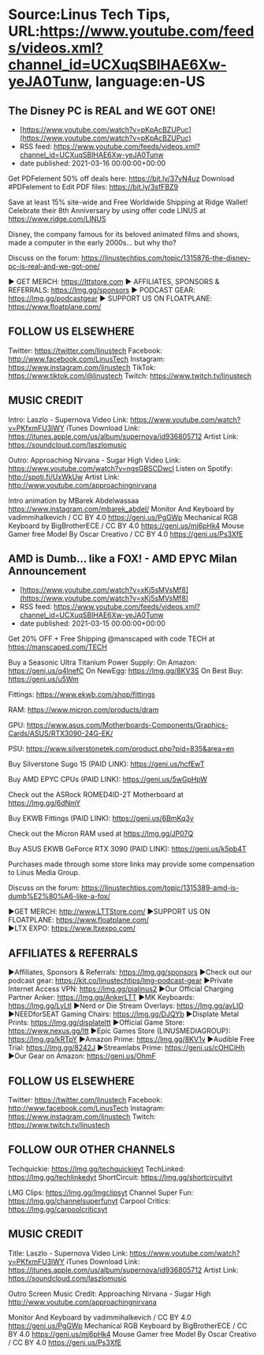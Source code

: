 # Source:Linus Tech Tips, URL:https://www.youtube.com/feeds/videos.xml?channel_id=UCXuqSBlHAE6Xw-yeJA0Tunw, language:en-US

## The Disney PC is REAL and WE GOT ONE!
 - [https://www.youtube.com/watch?v=pKpAcBZUPuc](https://www.youtube.com/watch?v=pKpAcBZUPuc)
 - RSS feed: https://www.youtube.com/feeds/videos.xml?channel_id=UCXuqSBlHAE6Xw-yeJA0Tunw
 - date published: 2021-03-16 00:00:00+00:00

Get PDFelement 50% off deals here: https://bit.ly/37yN4uz 
Download #PDFelement to Edit PDF files: https://bit.ly/3sfFBZ9 

Save at least 15% site-wide and Free Worldwide Shipping at Ridge Wallet! Celebrate their 8th Anniversary by using offer code LINUS at https://www.ridge.com/LINUS

Disney, the company famous for its beloved animated films and shows, made a computer in the early 2000s… but why tho?

Discuss on the forum: https://linustechtips.com/topic/1315876-the-disney-pc-is-real-and-we-got-one/

► GET MERCH: https://lttstore.com
► AFFILIATES, SPONSORS & REFERRALS: https://lmg.gg/sponsors
► PODCAST GEAR: https://lmg.gg/podcastgear
► SUPPORT US ON FLOATPLANE: https://www.floatplane.com/

FOLLOW US ELSEWHERE
---------------------------------------------------  
Twitter: https://twitter.com/linustech
Facebook: http://www.facebook.com/LinusTech
Instagram: https://www.instagram.com/linustech
TikTok: https://www.tiktok.com/@linustech
Twitch: https://www.twitch.tv/linustech

MUSIC CREDIT
---------------------------------------------------
Intro: Laszlo - Supernova
Video Link: https://www.youtube.com/watch?v=PKfxmFU3lWY
iTunes Download Link: https://itunes.apple.com/us/album/supernova/id936805712
Artist Link: https://soundcloud.com/laszlomusic

Outro: Approaching Nirvana - Sugar High
Video Link: https://www.youtube.com/watch?v=ngsGBSCDwcI
Listen on Spotify: http://spoti.fi/UxWkUw
Artist Link: http://www.youtube.com/approachingnirvana

Intro animation by MBarek Abdelwassaa https://www.instagram.com/mbarek_abdel/
Monitor And Keyboard by vadimmihalkevich / CC BY 4.0  https://geni.us/PgGWp
Mechanical RGB Keyboard by BigBrotherECE / CC BY 4.0 https://geni.us/mj6pHk4
Mouse Gamer free Model By Oscar Creativo / CC BY 4.0 https://geni.us/Ps3XfE

## AMD is Dumb… like a FOX! - AMD EPYC Milan Announcement
 - [https://www.youtube.com/watch?v=xKj5sMVsMf8](https://www.youtube.com/watch?v=xKj5sMVsMf8)
 - RSS feed: https://www.youtube.com/feeds/videos.xml?channel_id=UCXuqSBlHAE6Xw-yeJA0Tunw
 - date published: 2021-03-15 00:00:00+00:00

Get 20% OFF + Free Shipping @manscaped with code TECH at https://manscaped.com/TECH

Buy a Seasonic Ultra Titanium Power Supply:
On Amazon: https://geni.us/q4lnefC
On NewEgg: https://lmg.gg/8KV3S
On Best Buy: https://geni.us/u5Wm


Fittings: https://www.ekwb.com/shop/fittings

RAM: https://www.micron.com/products/dram

GPU: https://www.asus.com/Motherboards-Components/Graphics-Cards/ASUS/RTX3090-24G-EK/

PSU: https://www.silverstonetek.com/product.php?pid=835&area=en

Buy Silverstone Sugo 15 (PAID LINK): https://geni.us/hcfEwT

Buy AMD EPYC CPUs (PAID LINK): https://geni.us/5wGpHpW

Check out the ASRock ROMED4ID-2T Motherboard at https://lmg.gg/6dNmY

Buy EKWB Fittings (PAID LINK): https://geni.us/6BmKq3y

Check out the Micron RAM used at https://lmg.gg/JP07Q

Buy ASUS EKWB GeForce RTX 3090 (PAID LINK): https://geni.us/k5pb4T

Purchases made through some store links may provide some compensation to Linus Media Group.

Discuss on the forum: https://linustechtips.com/topic/1315389-amd-is-dumb%E2%80%A6-like-a-fox/


►GET MERCH: http://www.LTTStore.com/
►SUPPORT US ON FLOATPLANE: https://www.floatplane.com/  
►LTX EXPO: https://www.ltxexpo.com/   

AFFILIATES & REFERRALS
---------------------------------------------------
►Affiliates, Sponsors & Referrals: https://lmg.gg/sponsors
►Check out our podcast gear: https://kit.co/linustechtips/lmg-podcast-gear
►Private Internet Access VPN: https://lmg.gg/pialinus2
►Our Official Charging Partner Anker: https://lmg.gg/AnkerLTT
►MK Keyboards: https://lmg.gg/LyLtl
►Nerd or Die Stream Overlays: https://lmg.gg/avLlO
►NEEDforSEAT Gaming Chairs: https://lmg.gg/DJQYb
►Displate Metal Prints: https://lmg.gg/displateltt
►Official Game Store: https://www.nexus.gg/ltt
►Epic Games Store (LINUSMEDIAGROUP): https://lmg.gg/kRTpY
►Amazon Prime: https://lmg.gg/8KV1v
►Audible Free Trial: https://lmg.gg/8242J
►Streamlabs Prime: https://geni.us/cOHCiHh
►Our Gear on Amazon: https://geni.us/OhmF

FOLLOW US ELSEWHERE
---------------------------------------------------  
Twitter: https://twitter.com/linustech
Facebook: http://www.facebook.com/LinusTech
Instagram: https://www.instagram.com/linustech
Twitch: https://www.twitch.tv/linustech

FOLLOW OUR OTHER CHANNELS
---------------------------------------------------  
Techquickie: https://lmg.gg/techquickieyt
TechLinked: https://lmg.gg/techlinkedyt
ShortCircuit: https://lmg.gg/shortcircuityt

LMG Clips: https://lmg.gg/lmgclipsyt
Channel Super Fun: https://lmg.gg/channelsuperfunyt
Carpool Critics: https://lmg.gg/carpoolcriticsyt

MUSIC CREDIT
---------------------------------------------------  
Title: Laszlo - Supernova
Video Link: https://www.youtube.com/watch?v=PKfxmFU3lWY
iTunes Download Link: https://itunes.apple.com/us/album/supernova/id936805712
Artist Link: https://soundcloud.com/laszlomusic

Outro Screen Music Credit: Approaching Nirvana - Sugar High http://www.youtube.com/approachingnirvana

Monitor And Keyboard by vadimmihalkevich / CC BY 4.0  https://geni.us/PgGWp
Mechanical RGB Keyboard by BigBrotherECE / CC BY 4.0 https://geni.us/mj6pHk4
Mouse Gamer free Model By Oscar Creativo / CC BY 4.0 https://geni.us/Ps3XfE


